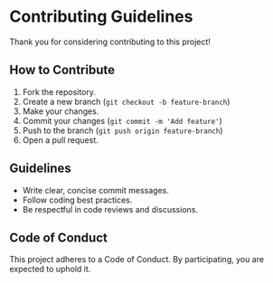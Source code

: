# Contributing Guidelines

Thank you for considering contributing to this project!

## How to Contribute

1. Fork the repository.
2. Create a new branch (`git checkout -b feature-branch`)
3. Make your changes.
4. Commit your changes (`git commit -m 'Add feature'`)
5. Push to the branch (`git push origin feature-branch`)
6. Open a pull request.

## Guidelines

- Write clear, concise commit messages.
- Follow coding best practices.
- Be respectful in code reviews and discussions.

## Code of Conduct

This project adheres to a Code of Conduct. By participating, you are expected to uphold it.
